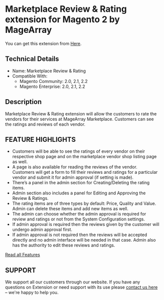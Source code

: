 # Marketplace Review & Rating extension for Magento 2 by MageArray #
You can get this extension from [Here](https://www.magearray.com/marketplace-review-rating-extension-for-magento-2.html).
## Technical Details ##
* Name: Marketplace Review & Rating	
* Compatible With: <br />
  * Magento Community: 2.0, 2.1, 2.2 <br />
  * Magento Enterprise: 2.0, 2.1, 2.2 

## Description
Marketplace Review & Rating extension will allow the customers to rate the vendors for their services at MageArray Marketplace. Customers can see the ratings and reviews of each vendor.

## FEATURE HIGHLIGHTS
* Customers will be able to see the ratings of every vendor on their respective shop page and on the marketplace vendor shop listing page as well.
* A page is also available for reading the reviews of the vendor. Customers will get a form to fill their reviews and ratings for a particular vendor and submit it for admin approval (if setting is made).
* There’s a panel in the admin section for Creating/Deleting the rating items.
* Admin section also includes a panel for Editing and Approving the Review & Ratings.
* The rating items are of three types by default: Price, Quality and Value. Admin can delete these items and add new items as well.
* The admin can choose whether the admin approval is required for review and ratings or not from the System Configuration settings.
* If admin approval is required then the reviews given by the customer will undergo admin approval first.
* If admin approval is not required then the reviews will be accepted directly and no admin interface will be needed in that case. Admin also has the authority to edit these reviews and ratings.

[Read all Features](https://www.magearray.com/marketplace-review-rating-extension-for-magento-2.html)

## SUPPORT
We support all our customers through our website. If you have any questions on Extension or need support with its use please [contact us here](https://www.magearray.com/contact/) – we're happy to help you.
